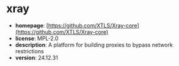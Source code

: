 # xray

- **homepage**: [https://github.com/XTLS/Xray-core](https://github.com/XTLS/Xray-core)
- **license**: MPL-2.0
- **description**: A platform for building proxies to bypass network restrictions
- **version**: 24.12.31

